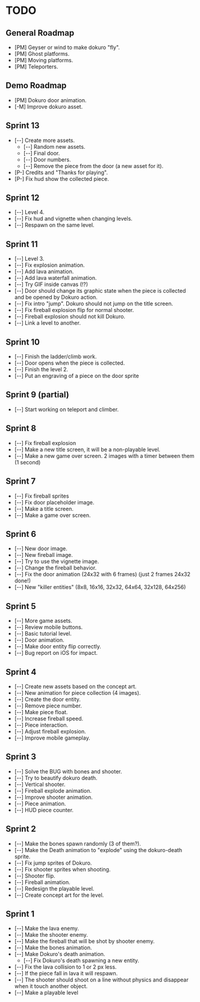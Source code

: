 TODO
====

General Roadmap
---------------

* [PM] Geyser or wind to make dokuro "fly".
* [PM] Ghost platforms.
* [PM] Moving platforms.
* [PM] Teleporters.


Demo Roadmap
-------

* [PM] Dokuro door animation.
* [-M] Improve dokuro asset.


Sprint 13
---------

* [--] Create more assets.
  * [--] Random new assets.
  * [--] Final door.
  * [--] Door numbers.
  * [--] Remove the piece from the door (a new asset for it).
* [P-] Credits and "Thanks for playing".
* [P-] Fix hud show the collected piece.


Sprint 12
---------

* [--] Level 4.
* [--] Fix hud and vignette when changing levels.
* [--] Respawn on the same level.


Sprint 11
---------

* [--] Level 3.
* [--] Fix explosion animation.
* [--] Add lava animation.
* [--] Add lava waterfall animation.
* [--] Try GIF inside canvas (!?)
* [--] Door should change its graphic state when the piece is collected and be opened by Dokuro action.
* [--] Fix intro "jump". Dokuro should not jump on the title screen.
* [--] Fix fireball explosion flip for normal shooter.
* [--] Fireball explosion should not kill Dokuro.
* [--] Link a level to another.


Sprint 10
--------

* [--] Finish the ladder/climb work.
* [--] Door opens when the piece is collected.
* [--] Finish the level 2.
* [--] Put an engraving of a piece on the door sprite


Sprint 9 (partial)
--------

* [--] Start working on teleport and climber.


Sprint 8
--------

* [--] Fix fireball explosion
* [--] Make a new title screen, it will be a non-playable level.
* [--] Make a new game over screen. 2 images with a timer between them (1 second)


Sprint 7
--------

* [--] Fix fireball sprites
* [--] Fix door placeholder image.
* [--] Make a title screen.
* [--] Make a game over screen.


Sprint 6
--------

* [--] New door image.
* [--] New fireball image.
* [--] Try to use the vignette image.
* [--] Change the fireball behavior.
* [--] Fix the door animation (24x32 with 6 frames) (just 2 frames 24x32 done!)
* [--] New "killer entities" (8x8, 16x16, 32x32, 64x64, 32x128, 64x256)


Sprint 5
--------

* [--] More game assets.
* [--] Review mobile buttons.
* [--] Basic tutorial level.
* [--] Door animation.
* [--] Make door entity flip correctly.
* [--] Bug report on iOS for impact.


Sprint 4
--------

* [--] Create new assets based on the concept art.
* [--] New animation for piece collection (4 images).
* [--] Create the door entity.
* [--] Remove piece number.
* [--] Make piece float.
* [--] Increase fireball speed.
* [--] Piece interaction.
* [--] Adjust fireball explosion.
* [--] Improve mobile gameplay.


Sprint 3
--------

* [--] Solve the BUG with bones and shooter.
* [--] Try to beautify dokuro death.
* [--] Vertical shooter.
* [--] Fireball explode animation.
* [--] Improve shooter animation.
* [--] Piece animation.
* [--] HUD piece counter.


Sprint 2
--------

* [--] Make the bones spawn randomly (3 of them?).
* [--] Make the Death animation to "explode" using the dokuro-death sprite.
* [--] Fix jump sprites of Dokuro.
* [--] Fix shooter sprites when shooting.
* [--] Shooter flip.
* [--] Fireball animation.
* [--] Redesign the playable level.
* [--] Create concept art for the level.


Sprint 1
--------

* [--] Make the lava enemy.
* [--] Make the shooter enemy.
* [--] Make the fireball that will be shot by shooter enemy.
* [--] Make the bones animation.
* [--] Make Dokuro's death animation.
  * [--] Fix Dokuro's death spawning a new entity.
* [--] Fix the lava collision to 1 or 2 px less.
* [--] If the piece fall in lava it will respawn.
* [--] The shooter should shoot on a line without physics and disappear when it touch another object.
* [--] Make a playable level
